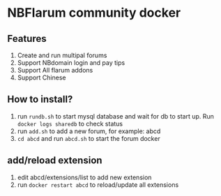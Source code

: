 # NBFlarum community docker

## Features

1. Create and run multipal forums
2. Support NBdomain login and pay tips
3. Support All flarum addons
4. Support Chinese


## How to install?

1. run `rundb.sh` to start mysql database and wait for db to start up. Run `docker logs sharedb` to check status
2. run `add.sh` to add a new forum, for example: abcd
3. `cd abcd` and run `abcd.sh` to start the forum docker

## add/reload extension

1. edit abcd/extensions/list to add new extension
2. run `docker restart abcd` to reload/update all extensions